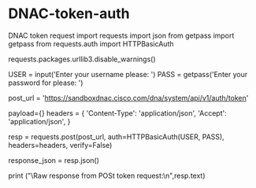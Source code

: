 # DNAC-token-auth
DNAC token request
import requests
import json
from getpass import getpass
from requests.auth import HTTPBasicAuth

requests.packages.urllib3.disable_warnings()

USER = input('Enter your username please: ')
PASS = getpass('Enter your password for please: ')

post_url = 'https://sandboxdnac.cisco.com/dna/system/api/v1/auth/token'

payload={}
headers = {
  'Content-Type': 'application/json',
  'Accept': 'application/json',
  }

resp = requests.post(post_url, auth=HTTPBasicAuth(USER, PASS), headers=headers, verify=False)

response_json = resp.json()

print ("\Raw response from POSt token request:\n",resp.text)
